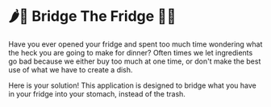 # 🌶🌽 Bridge The Fridge 🥦🥕

Have you ever opened your fridge and spent too much time wondering what the heck you are going to make for dinner? Often times we let ingredients go bad because we either buy too much at one time, or don't make the best use of what we have to create a dish.

Here is your solution! This application is designed to bridge what you have in your fridge into your stomach, instead of the trash.
